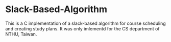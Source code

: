 # Slack-Based-Algorithm
This is a C implementation of a slack-based algorithm for course scheduling and creating study plans. 
It was only imlementd for the CS department of NTHU, Taiwan.
